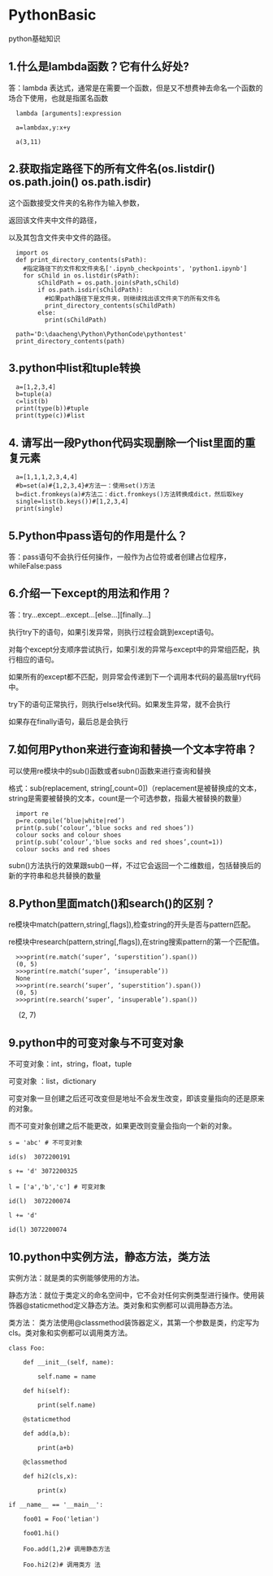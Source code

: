 # PythonBasic
python基础知识
## 1.什么是lambda函数？它有什么好处?

  答：lambda 表达式，通常是在需要一个函数，但是又不想费神去命名一个函数的场合下使用，也就是指匿名函数 

      lambda [arguments]:expression
  
      a=lambdax,y:x+y
  
      a(3,11)
## 2.获取指定路径下的所有文件名(os.listdir()  os.path.join()  os.path.isdir)

这个函数接受文件夹的名称作为输入参数，
    
返回该文件夹中文件的路径，
    
以及其包含文件夹中文件的路径。

      import os 
      def print_directory_contents(sPath):
   	    #指定路径下的文件和文件夹名['.ipynb_checkpoints', 'python1.ipynb']                                     
        for sChild in os.listdir(sPath):            
            sChildPath = os.path.join(sPath,sChild)
            if os.path.isdir(sChildPath):
              #如果path路径下是文件夹，则继续找出该文件夹下的所有文件名
              print_directory_contents(sChildPath)
            else:
              print(sChildPath)
        
      path='D:\daacheng\Python\PythonCode\pythontest'
      print_directory_contents(path)
## 3.python中list和tuple转换
      a=[1,2,3,4]
      b=tuple(a)
      c=list(b)
      print(type(b))#tuple
      print(type(c))#list
## 4. 请写出一段Python代码实现删除一个list里面的重复元素
      a=[1,1,1,2,3,4,4]
      #b=set(a)#{1,2,3,4}#方法一：使用set()方法
      b=dict.fromkeys(a)#方法二：dict.fromkeys()方法转换成dict，然后取key
      single=list(b.keys())#[1,2,3,4]
      print(single)
## 5.Python中pass语句的作用是什么？
答：pass语句不会执行任何操作，一般作为占位符或者创建占位程序，whileFalse:pass
## 6.介绍一下except的用法和作用？
答：try…except…except…[else…][finally…]

执行try下的语句，如果引发异常，则执行过程会跳到except语句。

对每个except分支顺序尝试执行，如果引发的异常与except中的异常组匹配，执行相应的语句。

如果所有的except都不匹配，则异常会传递到下一个调用本代码的最高层try代码中。

try下的语句正常执行，则执行else块代码。如果发生异常，就不会执行

如果存在finally语句，最后总是会执行
## 7.如何用Python来进行查询和替换一个文本字符串？
可以使用re模块中的sub()函数或者subn()函数来进行查询和替换

格式：sub(replacement, string[,count=0])（replacement是被替换成的文本，string是需要被替换的文本，count是一个可选参数，指最大被替换的数量）
      
      import re
      p=re.compile(‘blue|white|red’)
      print(p.sub(‘colour’,'blue socks and red shoes’))
      colour socks and colour shoes
      print(p.sub(‘colour’,'blue socks and red shoes’,count=1))
      colour socks and red shoes

subn()方法执行的效果跟sub()一样，不过它会返回一个二维数组，包括替换后的新的字符串和总共替换的数量
## 8.Python里面match()和search()的区别？
re模块中match(pattern,string[,flags]),检查string的开头是否与pattern匹配。

re模块中research(pattern,string[,flags]),在string搜索pattern的第一个匹配值。
      
      >>>print(re.match(‘super’, ‘superstition’).span())
      (0, 5)
      >>>print(re.match(‘super’, ‘insuperable’))
      None
      >>>print(re.search(‘super’, ‘superstition’).span())
      (0, 5)
      >>>print(re.search(‘super’, ‘insuperable’).span())
      (2, 7)
## 9.python中的可变对象与不可变对象
不可变对象：int，string，float，tuple

可变对象   ：list，dictionary

可变对象一旦创建之后还可改变但是地址不会发生改变，即该变量指向的还是原来的对象。

而不可变对象创建之后不能更改，如果更改则变量会指向一个新的对象。 

    s = 'abc' # 不可变对象 
    
    id(s)  3072200191 
    
    s += 'd' 3072200325
     
    l = ['a','b','c'] # 可变对象
    
    id(l)  3072200074 
    
    l += 'd' 
    
    id(l) 3072200074 
## 10.python中实例方法，静态方法，类方法
实例方法：就是类的实例能够使用的方法。

静态方法：就位于类定义的命名空间中，它不会对任何实例类型进行操作。使用装饰器@staticmethod定义静态方法。类对象和实例都可以调用静态方法。

类方法： 类方法使用@classmethod装饰器定义，其第一个参数是类，约定写为cls。类对象和实例都可以调用类方法。

    
    class Foo:
        
        def __init__(self, name):
            
            self.name = name
        
        def hi(self):
            
            print(self.name)
        
        @staticmethod
        
        def add(a,b):
            
            print(a+b)
        
        @classmethod
        
        def hi2(cls,x):
            
            print(x)
    
    if __name__ == '__main__':
        
        foo01 = Foo('letian')
        
        foo01.hi()
        
        Foo.add(1,2)# 调用静态方法
        
        Foo.hi2(2)# 调用类方 法
 
